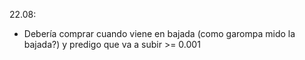 22.08:
- Debería comprar cuando viene en bajada (como garompa mido la bajada?) y predigo que va a subir >= 0.001